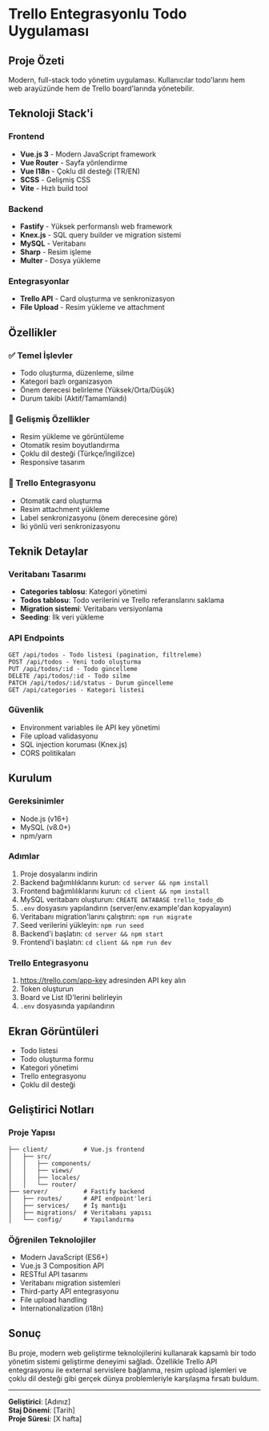 # Trello Entegrasyonlu Todo Uygulaması

## Proje Özeti

Modern, full-stack todo yönetim uygulaması. Kullanıcılar todo'larını hem web arayüzünde hem de Trello board'larında yönetebilir.

## Teknoloji Stack'i

### Frontend
- **Vue.js 3** - Modern JavaScript framework
- **Vue Router** - Sayfa yönlendirme
- **Vue I18n** - Çoklu dil desteği (TR/EN)
- **SCSS** - Gelişmiş CSS
- **Vite** - Hızlı build tool

### Backend
- **Fastify** - Yüksek performanslı web framework
- **Knex.js** - SQL query builder ve migration sistemi
- **MySQL** - Veritabanı
- **Sharp** - Resim işleme
- **Multer** - Dosya yükleme

### Entegrasyonlar
- **Trello API** - Card oluşturma ve senkronizasyon
- **File Upload** - Resim yükleme ve attachment

## Özellikler

### ✅ Temel İşlevler
- Todo oluşturma, düzenleme, silme
- Kategori bazlı organizasyon
- Önem derecesi belirleme (Yüksek/Orta/Düşük)
- Durum takibi (Aktif/Tamamlandı)

### 📸 Gelişmiş Özellikler
- Resim yükleme ve görüntüleme
- Otomatik resim boyutlandırma
- Çoklu dil desteği (Türkçe/İngilizce)
- Responsive tasarım

### 🔄 Trello Entegrasyonu
- Otomatik card oluşturma
- Resim attachment yükleme
- Label senkronizasyonu (önem derecesine göre)
- İki yönlü veri senkronizasyonu

## Teknik Detaylar

### Veritabanı Tasarımı
- **Categories tablosu**: Kategori yönetimi
- **Todos tablosu**: Todo verilerini ve Trello referanslarını saklama
- **Migration sistemi**: Veritabanı versiyonlama
- **Seeding**: İlk veri yükleme

### API Endpoints
```
GET /api/todos - Todo listesi (pagination, filtreleme)
POST /api/todos - Yeni todo oluşturma
PUT /api/todos/:id - Todo güncelleme
DELETE /api/todos/:id - Todo silme
PATCH /api/todos/:id/status - Durum güncelleme
GET /api/categories - Kategori listesi
```

### Güvenlik
- Environment variables ile API key yönetimi
- File upload validasyonu
- SQL injection koruması (Knex.js)
- CORS politikaları

## Kurulum

### Gereksinimler
- Node.js (v16+)
- MySQL (v8.0+)
- npm/yarn

### Adımlar
1. Proje dosyalarını indirin
2. Backend bağımlılıklarını kurun: `cd server && npm install`
3. Frontend bağımlılıklarını kurun: `cd client && npm install`
4. MySQL veritabanı oluşturun: `CREATE DATABASE trello_todo_db`
5. `.env` dosyasını yapılandırın (server/env.example'dan kopyalayın)
6. Veritabanı migration'larını çalıştırın: `npm run migrate`
7. Seed verilerini yükleyin: `npm run seed`
8. Backend'i başlatın: `cd server && npm start`
9. Frontend'i başlatın: `cd client && npm run dev`

### Trello Entegrasyonu
1. https://trello.com/app-key adresinden API key alın
2. Token oluşturun
3. Board ve List ID'lerini belirleyin
4. `.env` dosyasında yapılandırın

## Ekran Görüntüleri

- Todo listesi
- Todo oluşturma formu
- Kategori yönetimi
- Trello entegrasyonu
- Çoklu dil desteği

## Geliştirici Notları

### Proje Yapısı
```
├── client/          # Vue.js frontend
│   ├── src/
│   │   ├── components/
│   │   ├── views/
│   │   ├── locales/
│   │   └── router/
├── server/          # Fastify backend
│   ├── routes/      # API endpoint'leri
│   ├── services/    # İş mantığı
│   ├── migrations/  # Veritabanı yapısı
│   └── config/      # Yapılandırma
```

### Öğrenilen Teknolojiler
- Modern JavaScript (ES6+)
- Vue.js 3 Composition API
- RESTful API tasarımı
- Veritabanı migration sistemleri
- Third-party API entegrasyonu
- File upload handling
- Internationalization (i18n)

## Sonuç

Bu proje, modern web geliştirme teknolojilerini kullanarak kapsamlı bir todo yönetim sistemi geliştirme deneyimi sağladı. Özellikle Trello API entegrasyonu ile external servislere bağlanma, resim upload işlemleri ve çoklu dil desteği gibi gerçek dünya problemleriyle karşılaşma fırsatı buldum.

---
**Geliştirici**: [Adınız]  
**Staj Dönemi**: [Tarih]  
**Proje Süresi**: [X hafta]
